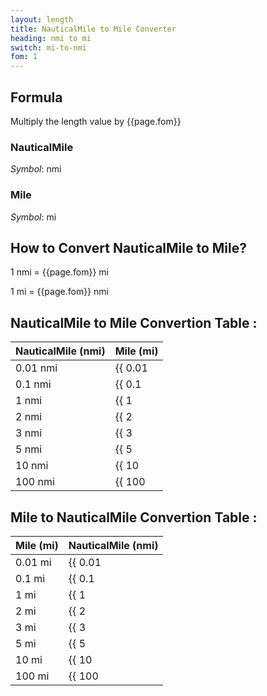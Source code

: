 ```yaml
---
layout: length
title: NauticalMile to Mile Converter
heading: nmi to mi
switch: mi-to-nmi
fom: 1
---
```


## Formula
Multiply the length value by {{page.fom}}

### NauticalMile
*Symbol*: nmi

### Mile
*Symbol*: mi

## How to Convert NauticalMile to Mile?
1 nmi = {{page.fom}} mi

1 mi = {{page.fom}} nmi

## NauticalMile to Mile Convertion Table :

| NauticalMile (nmi) | Mile (mi) |
| ---- | ---- |
| 0.01 nmi | {{ 0.01 | times: page.fom | round: 5 }} mi |
| 0.1 nmi | {{ 0.1 | times: page.fom | round: 5 }} mi |
| 1 nmi | {{ 1 | times: page.fom | round: 5 }} mi |
| 2 nmi | {{ 2 | times: page.fom | round: 5 }} mi |
| 3 nmi | {{ 3 | times: page.fom | round: 5 }} mi |
| 5 nmi | {{ 5 | times: page.fom | round: 5 }} mi |
| 10 nmi | {{ 10 | times: page.fom | round: 5 }} mi |
| 100 nmi | {{ 100 | times: page.fom | round: 5 }} mi |

## Mile to NauticalMile Convertion Table :

| Mile (mi) | NauticalMile (nmi) |
| ---- | ---- |
| 0.01 mi | {{ 0.01 | divided_by: page.fom | round: 5 }} nmi |
| 0.1 mi | {{ 0.1 | divided_by: page.fom | round: 5 }} nmi |
| 1 mi | {{ 1 | divided_by: page.fom | round: 5 }} nmi |
| 2 mi | {{ 2 | divided_by: page.fom | round: 5 }} nmi |
| 3 mi | {{ 3 | divided_by: page.fom | round: 5 }} nmi |
| 5 mi | {{ 5 | divided_by: page.fom | round: 5 }} nmi |
| 10 mi | {{ 10 | divided_by: page.fom | round: 5 }} nmi |
| 100 mi | {{ 100 | divided_by: page.fom | round: 5 }} nmi |

<script>
selectInput[10].selected = true
selectOutput[9].selected = true
</script>

